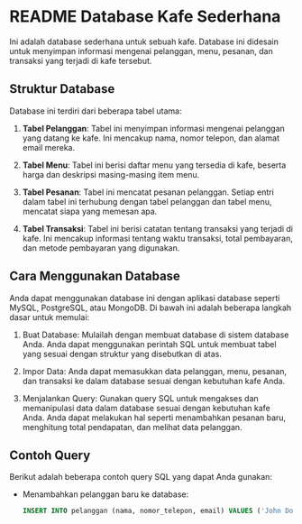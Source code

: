 # README Database Kafe Sederhana

Ini adalah database sederhana untuk sebuah kafe. Database ini didesain untuk menyimpan informasi mengenai pelanggan, menu, pesanan, dan transaksi yang terjadi di kafe tersebut.

## Struktur Database

Database ini terdiri dari beberapa tabel utama:

1. **Tabel Pelanggan**: Tabel ini menyimpan informasi mengenai pelanggan yang datang ke kafe. Ini mencakup nama, nomor telepon, dan alamat email mereka.

2. **Tabel Menu**: Tabel ini berisi daftar menu yang tersedia di kafe, beserta harga dan deskripsi masing-masing item menu.

3. **Tabel Pesanan**: Tabel ini mencatat pesanan pelanggan. Setiap entri dalam tabel ini terhubung dengan tabel pelanggan dan tabel menu, mencatat siapa yang memesan apa.

4. **Tabel Transaksi**: Tabel ini berisi catatan tentang transaksi yang terjadi di kafe. Ini mencakup informasi tentang waktu transaksi, total pembayaran, dan metode pembayaran yang digunakan.

## Cara Menggunakan Database

Anda dapat menggunakan database ini dengan aplikasi database seperti MySQL, PostgreSQL, atau MongoDB. Di bawah ini adalah beberapa langkah dasar untuk memulai:

1. Buat Database: Mulailah dengan membuat database di sistem database Anda. Anda dapat menggunakan perintah SQL untuk membuat tabel yang sesuai dengan struktur yang disebutkan di atas.

2. Impor Data: Anda dapat memasukkan data pelanggan, menu, pesanan, dan transaksi ke dalam database sesuai dengan kebutuhan kafe Anda.

3. Menjalankan Query: Gunakan query SQL untuk mengakses dan memanipulasi data dalam database sesuai dengan kebutuhan kafe Anda. Anda dapat melakukan hal seperti menambahkan pesanan baru, menghitung total pendapatan, dan melihat data pelanggan.

## Contoh Query

Berikut adalah beberapa contoh query SQL yang dapat Anda gunakan:

- Menambahkan pelanggan baru ke database:

  ```sql
  INSERT INTO pelanggan (nama, nomor_telepon, email) VALUES ('John Doe', '08123456789', 'john.doe@example.com');
